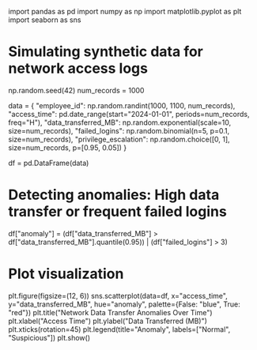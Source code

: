 import pandas as pd
import numpy as np
import matplotlib.pyplot as plt
import seaborn as sns

# Simulating synthetic data for network access logs
np.random.seed(42)
num_records = 1000

data = {
    "employee_id": np.random.randint(1000, 1100, num_records),
    "access_time": pd.date_range(start="2024-01-01", periods=num_records, freq="H"),
    "data_transferred_MB": np.random.exponential(scale=10, size=num_records),
    "failed_logins": np.random.binomial(n=5, p=0.1, size=num_records),
    "privilege_escalation": np.random.choice([0, 1], size=num_records, p=[0.95, 0.05])
}

df = pd.DataFrame(data)

# Detecting anomalies: High data transfer or frequent failed logins
df["anomaly"] = (df["data_transferred_MB"] > df["data_transferred_MB"].quantile(0.95)) | (df["failed_logins"] > 3)

# Plot visualization
plt.figure(figsize=(12, 6))
sns.scatterplot(data=df, x="access_time", y="data_transferred_MB", hue="anomaly", palette={False: "blue", True: "red"})
plt.title("Network Data Transfer Anomalies Over Time")
plt.xlabel("Access Time")
plt.ylabel("Data Transferred (MB)")
plt.xticks(rotation=45)
plt.legend(title="Anomaly", labels=["Normal", "Suspicious"])
plt.show()

